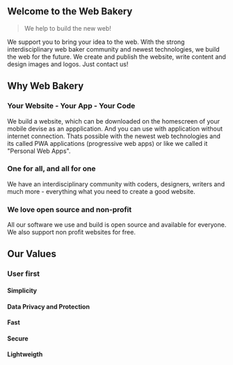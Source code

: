 ## Welcome to the Web Bakery

> We help to build the new web!

We support you to bring your idea to the web. With the strong interdisciplinary web baker community and newest technologies, we build the web for the future. We create and publish the website, write content and design images and logos. 
Just contact us! 

## Why Web Bakery

### Your Website - Your App - Your Code
We build a website, which can be downloaded on the homescreen of your mobile devise as an appplication. And you can use with application without internet connection. Thats possible with the newest web technologies and its called PWA applications (progressive web apps) or like we called it "Personal Web Apps".

### One for all, and all for one
We have an interdisciplinary community with coders, designers, writers and much more - everything what you need to create a good website.

### We love open source and non-profit
All our software we use and build is open source and available for everyone. We also support non profit websites for free.   

## Our Values 

### User first

#### Simplicity
#### Data Privacy and Protection
#### Fast
#### Secure
#### Lightweigth


